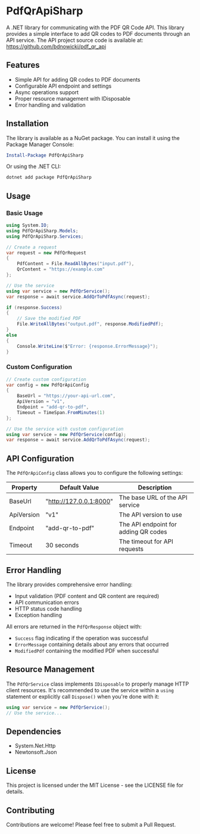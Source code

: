 # PdfQrApiSharp

A .NET library for communicating with the PDF QR Code API. This library provides a simple interface to add QR codes to PDF documents through an API service. The API project source code is available at: https://github.com/bdnowicki/pdf_qr_api

## Features

- Simple API for adding QR codes to PDF documents
- Configurable API endpoint and settings
- Async operations support
- Proper resource management with IDisposable
- Error handling and validation

## Installation

The library is available as a NuGet package. You can install it using the Package Manager Console:

```powershell
Install-Package PdfQrApiSharp
```

Or using the .NET CLI:

```bash
dotnet add package PdfQrApiSharp
```

## Usage

### Basic Usage

```csharp
using System.IO;
using PdfQrApiSharp.Models;
using PdfQrApiSharp.Services;

// Create a request
var request = new PdfQrRequest
{
    PdfContent = File.ReadAllBytes("input.pdf"),
    QrContent = "https://example.com"
};

// Use the service
using var service = new PdfQrService();
var response = await service.AddQrToPdfAsync(request);

if (response.Success)
{
    // Save the modified PDF
    File.WriteAllBytes("output.pdf", response.ModifiedPdf);
}
else
{
    Console.WriteLine($"Error: {response.ErrorMessage}");
}
```

### Custom Configuration

```csharp
// Create custom configuration
var config = new PdfQrApiConfig
{
    BaseUrl = "https://your-api-url.com",
    ApiVersion = "v1",
    Endpoint = "add-qr-to-pdf",
    Timeout = TimeSpan.FromMinutes(1)
};

// Use the service with custom configuration
using var service = new PdfQrService(config);
var response = await service.AddQrToPdfAsync(request);
```

## API Configuration

The `PdfQrApiConfig` class allows you to configure the following settings:

| Property | Default Value | Description |
|----------|---------------|-------------|
| BaseUrl | "http://127.0.0.1:8000" | The base URL of the API service |
| ApiVersion | "v1" | The API version to use |
| Endpoint | "add-qr-to-pdf" | The API endpoint for adding QR codes |
| Timeout | 30 seconds | The timeout for API requests |

## Error Handling

The library provides comprehensive error handling:

- Input validation (PDF content and QR content are required)
- API communication errors
- HTTP status code handling
- Exception handling

All errors are returned in the `PdfQrResponse` object with:
- `Success` flag indicating if the operation was successful
- `ErrorMessage` containing details about any errors that occurred
- `ModifiedPdf` containing the modified PDF when successful

## Resource Management

The `PdfQrService` class implements `IDisposable` to properly manage HTTP client resources. It's recommended to use the service within a `using` statement or explicitly call `Dispose()` when you're done with it:

```csharp
using var service = new PdfQrService();
// Use the service...
```

## Dependencies

- System.Net.Http
- Newtonsoft.Json

## License

This project is licensed under the MIT License - see the LICENSE file for details.

## Contributing

Contributions are welcome! Please feel free to submit a Pull Request. 
